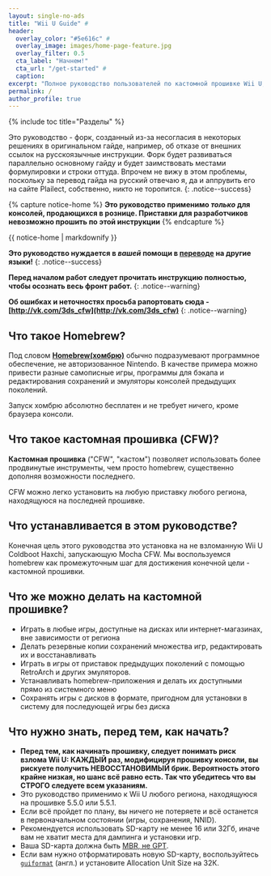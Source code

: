 ```yaml
---
layout: single-no-ads
title: "Wii U Guide" #
header:
  overlay_color: "#5e616c" #
  overlay_image: images/home-page-feature.jpg
  overlay_filter: 0.5
  cta_label: "Начнем!"
  cta_url: "/get-started" #
  caption:
excerpt: "Полное руководство пользователей по кастомной прошивке Wii U, <br /> от начала до Coldboot Haxchi<br /><br />**Последнее изменение: <br />26 июля 2017<br /><br />**"
permalink: /
author_profile: true
---
```


{% include toc title="Разделы" %}

Это руководство - форк, созданный из-за несогласия в некоторых решениях в оригинальном гайде, например, об отказе от внешних ссылок на русскоязычные инструкции. Форк будет развиваться параллельно основному гайду и будет заимствовать местами формулировки и строки оттуда. Впрочем не вижу в этом проблемы, поскольку за перевод гайда на русский отвечаю я, да и аппрувить его на сайте Plailect, собственно, никто не торопится.
{: .notice--success}


{% capture notice-home %}
**Это руководство применимо _только_ для консолей, продающихся в рознице. Приставки для разработчиков невозможно прошить по этой инструкции**
{% endcapture %}

<div class="notice--danger">{{ notice-home | markdownify }}</div>

**Это руководство нуждается в *вашей* помощи в [переводе](https://translate.wiiu.guide/) на другие языки!**
{: .notice--success}

**Перед началом работ следует прочитать инструкцию полностью, чтобы осознать весь фронт работ.**
{: .notice--warning}

**Об ошибках и неточностях просьба рапортовать сюда - [http://vk.com/3ds_cfw](http://vk.com/3ds_cfw)**
{: .notice--warning}

## Что такое Homebrew? 
<a name="what_hombrw" />

Под словом [**Homebrew(хомбрю)**](https://ru.wikipedia.org/wiki/Homebrew_(%D0%BA%D0%BE%D0%BC%D0%BF%D1%8C%D1%8E%D1%82%D0%B5%D1%80%D0%BD%D1%8B%D0%B5_%D0%B8%D0%B3%D1%80%D1%8B)) обычно подразумевают программное обеспечение, не авторизованное Nintendo. В качестве примера можно привести разные самописные игры, программы для бэкапа и редактирования сохранений и эмуляторы консолей предыдущих поколений.

Запуск хомбрю абсолютно бесплатен и не требует ничего, кроме браузера консоли.

## Что такое кастомная прошивка (CFW)?
<a name="what_cfw" />

**Кастомная прошивка** ("CFW", "кастом") позволяет использовать более продвинутые инструменты, чем просто homebrew, существенно дополняя возможности последнего.

CFW можно легко установить на любую приставку любого региона, находящуюся на последней прошивке.

## Что устанавливается в этом руководстве?
<a name="what_guide" />

Конечная цель этого руководства это установка на не взломанную Wii U
Coldboot Haxchi, запускающую Mocha CFW. Мы воспользуемся homebrew как промежуточным шаг для достижения конечной цели - кастомной прошивки.

## Что же можно делать на кастомной прошивке?
<a name="what_can_cfw" />

+ Играть в любые игры, доступные на дисках или интернет-магазинах, вне зависимости от региона
+ Делать резервные копии сохранений множества игр, редактировать их и восстанавливать
+ Играть в игры от приставок предыдущих поколений с помощью RetroArch и других эмуляторов.
+ Устанавливать homebrew-приложения и делать их доступными прямо из системного меню
+ Сохранять игры с дисков в формате, пригодном для установки в систему для последующей игры без диска

## Что нужно знать, перед тем, как начать?
<a name="what_know" />

+ **Перед тем, как начинать прошивку, следует понимать риск взлома Wii U: КАЖДЫЙ раз, модифицируя прошивку консоли, вы рискуете получить НЕВОССТАНОВИМЫЙ брик. Вероятность этого крайне низкая, но шанс всё равно есть. Так что убедитесь что вы СТРОГО следуете всем указаниям.**
+ Это руководство применимо к Wii U любого региона, находящуюся на прошивке 5.5.0 или 5.5.1.
+ Если всё пройдет по плану, вы ничего не потеряете и всё останется в первоначальном состоянии (игры, сохранения, NNID).
+ Рекомендуется использовать SD-карту не менее 16 или 32Гб, иначе вам не хватит места для дампинга и установки игр.
+ Ваша SD-карта должна быть [MBR, не GPT](http://www.howtogeek.com/245610/).
+ Если вам нужно отформатировать новую SD-карту, воспользуйтесь [`guiformat`](http://www.ridgecrop.demon.co.uk/index.htm?guiformat.htm) (англ.) и установите Allocation Unit Size на 32К.
